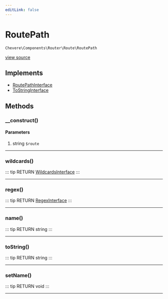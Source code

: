 ```yaml
---
editLink: false
---
```


# RoutePath

`Chevere\Components\Router\Route\RoutePath`

[view source](https://github.com/chevere/chevere/blob/master/src/Chevere/Components/Router/Route/RoutePath.php)

## Implements

- [RoutePathInterface](../../../Interfaces/Router/Route/RoutePathInterface.md)
- [ToStringInterface](../../../Interfaces/Common/ToStringInterface.md)

## Methods

### __construct()

#### Parameters

1. string `$route`

---

### wildcards()

::: tip RETURN
[WildcardsInterface](../../../Interfaces/Router/Route/WildcardsInterface.md)
:::

---

### regex()

::: tip RETURN
[RegexInterface](../../../Interfaces/Regex/RegexInterface.md)
:::

---

### name()

::: tip RETURN
string
:::

---

### toString()

::: tip RETURN
string
:::

---

### setName()

::: tip RETURN
void
:::

---
